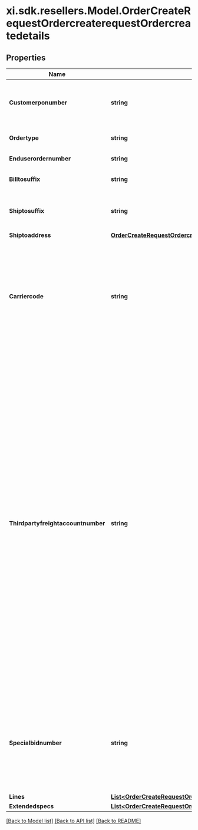 # xi.sdk.resellers.Model.OrderCreateRequestOrdercreaterequestOrdercreatedetails

## Properties

Name | Type | Description | Notes
------------ | ------------- | ------------- | -------------
**Customerponumber** | **string** | The customers unique Purchase Order number. Keep it unique to retrieve order information | 
**Ordertype** | **string** | Order Type - Standard orders, Direct ship orders | 
**Enduserordernumber** | **string** | Customers End-user PO number | [optional] 
**Billtosuffix** | **string** | Designates flooring acct to be used | [optional] 
**Shiptosuffix** | **string** | Applies to customers with multiple ship to locations (store locations) | [optional] 
**Shiptoaddress** | [**OrderCreateRequestOrdercreaterequestOrdercreatedetailsShiptoaddress**](OrderCreateRequestOrdercreaterequestOrdercreatedetailsShiptoaddress.md) |  | 
**Carriercode** | **string** | A customer can dictate what carrier to use for their shipment (Ingram 2-digit carrier code is required). Our recommendation is leave this field blank which will allow Ingram Micro to choose the best carrier to gain the best freight rates. | [optional] 
**Thirdpartyfreightaccountnumber** | **string** | Refers to a third-party freight account number for charging freight against. The account number should be passed within this field and the appropriate carrier code should be supplied within the carrier code tags. Prior to sending your request containing the third-party account number, it must be first entered into our system. Your Ingram Micro Sales Representative can action this for you. If submitted within an order without this preapproval the third-party account number will be ignored.  Note: USA partners- For FedEx Air only (carrier codes F1, FO, F2, FG.), please send three leading zeros before your third-party freight account number (i.e.: 000999999999.)  | [optional] 
**Specialbidnumber** | **string** | This is the special quote number given to a customer either by a vendor for special pricing or by Ingram Micro. To receive the special pricing assigned to this number it must be included on the order. | [optional] 
**Lines** | [**List&lt;OrderCreateRequestOrdercreaterequestOrdercreatedetailsLinesInner&gt;**](OrderCreateRequestOrdercreaterequestOrdercreatedetailsLinesInner.md) |  | 
**Extendedspecs** | [**List&lt;OrderCreateRequestOrdercreaterequestOrdercreatedetailsExtendedspecsInner&gt;**](OrderCreateRequestOrdercreaterequestOrdercreatedetailsExtendedspecsInner.md) |  | [optional] 

[[Back to Model list]](../README.md#documentation-for-models) [[Back to API list]](../README.md#documentation-for-api-endpoints) [[Back to README]](../README.md)

